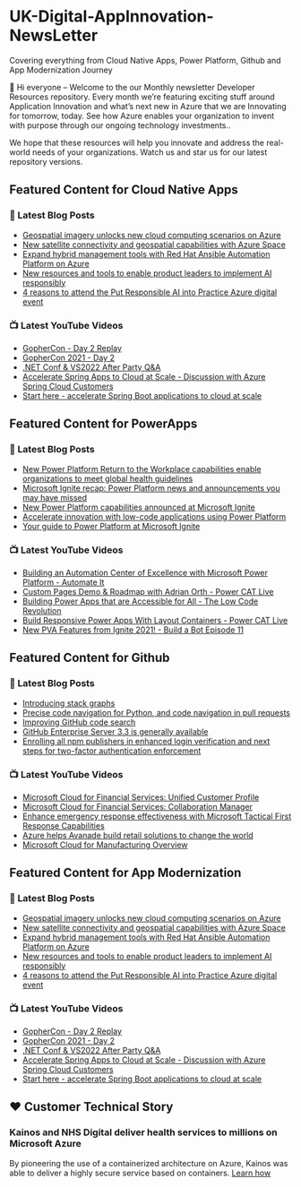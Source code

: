 # UK-Digital-AppInnovation-NewsLetter

Covering everything from Cloud Native Apps, Power Platform, Github and App Modernization Journey

👋 Hi everyone – Welcome to the our Monthly newsletter Developer Resources repository. Every month we’re featuring exciting stuff around Application Innovation and what’s next new in Azure that we are Innovating for tomorrow, today. See how Azure enables your organization to invent with purpose through our ongoing technology investments..


We hope that these resources will help you innovate and address the real-world needs of your organizations. Watch us and star us for our latest repository versions.

## Featured Content for Cloud Native Apps


### 📝 Latest Blog Posts

    
<!-- BLOGCNA:START -->
- [Geospatial imagery unlocks new cloud computing scenarios on Azure](https://azure.microsoft.com/blog/geospatial-imagery-unlocks-new-cloud-computing-scenarios-on-azure/)
- [New satellite connectivity and geospatial capabilities with Azure Space](https://azure.microsoft.com/blog/new-satellite-connectivity-and-geospatial-capabilities-with-azure-space/)
- [Expand hybrid management tools with Red Hat Ansible Automation Platform on Azure](https://azure.microsoft.com/blog/expand-hybrid-management-tools-with-red-hat-ansible-automation-platform-on-azure/)
- [New resources and tools to enable product leaders to implement AI responsibly](https://azure.microsoft.com/blog/new-resources-and-tools-to-enable-product-leaders-to-implement-ai-responsibly/)
- [4 reasons to attend the Put Responsible AI into Practice Azure digital event](https://azure.microsoft.com/blog/4-reasons-to-attend-the-put-responsible-ai-into-practice-azure-digital-event/)
<!-- BLOGCNA:END -->

### 📺 Latest YouTube Videos

 
<!-- YOUTUBECNA:START -->
- [GopherCon - Day 2 Replay](https://www.youtube.com/watch?v=BNl6qDxtWzE)
- [GopherCon 2021 - Day 2](https://www.youtube.com/watch?v=xmMs_cr7bJw)
- [.NET Conf &amp; VS2022 After Party Q&amp;A](https://www.youtube.com/watch?v=TkO4hNaxhaM)
- [Accelerate Spring Apps to Cloud at Scale - Discussion with Azure Spring Cloud Customers](https://www.youtube.com/watch?v=jzGP8PdlN1M)
- [Start here - accelerate Spring Boot applications to cloud at scale](https://www.youtube.com/watch?v=X51mMEiaGb8)
<!-- YOUTUBECNA:END -->

##  Featured Content for PowerApps
### 📝 Latest Blog Posts
<!-- BLOGPOWER:START -->
- [New Power Platform Return to the Workplace capabilities enable organizations to meet global health guidelines](https://cloudblogs.microsoft.com/powerplatform/2021/11/30/new-power-platform-return-to-the-workplace-capabilities-enable-organizations-to-meet-global-health-guidelines/)
- [Microsoft Ignite recap: Power Platform news and announcements you may have missed](https://cloudblogs.microsoft.com/powerplatform/2021/11/18/microsoft-ignite-recap-power-platform-news-and-announcements-you-may-have-missed/)
- [New Power Platform capabilities announced at Microsoft Ignite](https://cloudblogs.microsoft.com/powerplatform/2021/11/02/new-power-platform-capabilities-announced-at-microsoft-ignite/)
- [Accelerate innovation with low-code applications using Power Platform](https://cloudblogs.microsoft.com/powerplatform/2021/11/02/accelerate-innovation-with-low-code-applications-using-power-platform/)
- [Your guide to Power Platform at Microsoft Ignite](https://cloudblogs.microsoft.com/powerplatform/2021/10/26/your-guide-to-power-platform-at-microsoft-ignite/)
<!-- BLOGPOWER:END -->
 ### 📺 Latest YouTube Videos
    
<!-- YOUTUBEPOWER:START -->
- [Building an Automation Center of Excellence with Microsoft Power Platform - Automate It](https://www.youtube.com/watch?v=ddWqxRr_cVo)
- [Custom Pages Demo &amp; Roadmap with Adrian Orth - Power CAT Live](https://www.youtube.com/watch?v=ysmbMMA6X1U)
- [Building Power Apps that are Accessible for All - The Low Code Revolution](https://www.youtube.com/watch?v=IYCnOrm8sEo)
- [Build Responsive Power Apps With Layout Containers - Power CAT Live](https://www.youtube.com/watch?v=N73RaNvaijs)
- [New PVA Features from Ignite 2021! - Build a Bot Episode 11](https://www.youtube.com/watch?v=FTigtv7mUGc)
<!-- YOUTUBEPOWER:END -->

##  Featured Content for Github
### 📝 Latest Blog Posts
<!-- BLOGGITHUB:START -->
- [Introducing stack graphs](https://github.blog/2021-12-09-introducing-stack-graphs/)
- [Precise code navigation for Python, and code navigation in pull requests](https://github.blog/2021-12-09-precise-code-navigation-python-code-navigation-pull-requests/)
- [Improving GitHub code search](https://github.blog/2021-12-08-improving-github-code-search/)
- [GitHub Enterprise Server 3.3 is generally available](https://github.blog/2021-12-07-github-enterprise-server-3-3-is-generally-available/)
- [Enrolling all npm publishers in enhanced login verification and next steps for two-factor authentication enforcement](https://github.blog/2021-12-07-enrolling-npm-publishers-enhanced-login-verification-two-factor-authentication-enforcement/)
<!-- BLOGGITHUB:END -->
### 📺 Latest YouTube Videos
<!-- YOUTUBEGITHUB:START -->
- [Microsoft Cloud for Financial Services: Unified Customer Profile](https://www.youtube.com/watch?v=kAqQ-rdQMpQ)
- [Microsoft Cloud for Financial Services: Collaboration Manager](https://www.youtube.com/watch?v=ZYBPmf97yPo)
- [Enhance emergency response effectiveness with Microsoft Tactical First Response Capabilities](https://www.youtube.com/watch?v=f3PJq8sgtcA)
- [Azure helps Avanade build retail solutions to change the world](https://www.youtube.com/watch?v=nLifqPofyQo)
- [Microsoft Cloud for Manufacturing Overview](https://www.youtube.com/watch?v=sBFwo-QzaYo)
<!-- YOUTUBEGITHUB:END -->
##  Featured Content for App Modernization
### 📝 Latest Blog Posts
<!-- BLOGAPPMOD:START -->
- [Geospatial imagery unlocks new cloud computing scenarios on Azure](https://azure.microsoft.com/blog/geospatial-imagery-unlocks-new-cloud-computing-scenarios-on-azure/)
- [New satellite connectivity and geospatial capabilities with Azure Space](https://azure.microsoft.com/blog/new-satellite-connectivity-and-geospatial-capabilities-with-azure-space/)
- [Expand hybrid management tools with Red Hat Ansible Automation Platform on Azure](https://azure.microsoft.com/blog/expand-hybrid-management-tools-with-red-hat-ansible-automation-platform-on-azure/)
- [New resources and tools to enable product leaders to implement AI responsibly](https://azure.microsoft.com/blog/new-resources-and-tools-to-enable-product-leaders-to-implement-ai-responsibly/)
- [4 reasons to attend the Put Responsible AI into Practice Azure digital event](https://azure.microsoft.com/blog/4-reasons-to-attend-the-put-responsible-ai-into-practice-azure-digital-event/)
<!-- BLOGAPPMOD:END -->
### 📺 Latest YouTube Videos
<!-- YOUTUBEAPPMOD:START -->
- [GopherCon - Day 2 Replay](https://www.youtube.com/watch?v=BNl6qDxtWzE)
- [GopherCon 2021 - Day 2](https://www.youtube.com/watch?v=xmMs_cr7bJw)
- [.NET Conf &amp; VS2022 After Party Q&amp;A](https://www.youtube.com/watch?v=TkO4hNaxhaM)
- [Accelerate Spring Apps to Cloud at Scale - Discussion with Azure Spring Cloud Customers](https://www.youtube.com/watch?v=jzGP8PdlN1M)
- [Start here - accelerate Spring Boot applications to cloud at scale](https://www.youtube.com/watch?v=X51mMEiaGb8)
<!-- YOUTUBEAPPMOD:END -->


## ♥️ Customer Technical Story 

### Kainos and NHS Digital deliver health services to millions on Microsoft Azure

By pioneering the use of a containerized architecture on Azure, Kainos was able to deliver a highly secure service based on containers. [Learn how](https://customers.microsoft.com/en-us/story/1368348549535774520-kainos-and-nhs-digital-deliver-health-services-to-millions-on-microsoft-azure)

